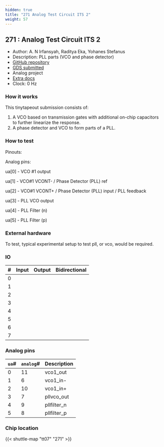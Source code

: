 ```yaml
---
hidden: true
title: "271 Analog Test Circuit ITS 2"
weight: 57
---
```


## 271 : Analog Test Circuit ITS 2

* Author: A. N Irfansyah, Raditya Eka, Yohanes Stefanus
* Description: PLL parts (VCO and phase detector)
* [GitHub repository](https://github.com/nurirfansyah/tt07-analog-its_ip_alits02)
* [GDS submitted](https://github.com/nurirfansyah/tt07-analog-its_ip_alits02/actions/runs/9332725565)
* Analog project
* [Extra docs]()
* Clock: 0 Hz

<!---

This file is used to generate your project datasheet. Please fill in the information below and delete any unused
sections.

You can also include images in this folder and reference them in the markdown. Each image must be less than
512 kb in size, and the combined size of all images must be less than 1 MB.
-->


### How it works

This tinytapeout submission consists of:

1. A VCO based on transmission gates with additional on-chip capacitors to further linearize the response.
2. A phase detector and VCO to form parts of a PLL.

### How to test

Pinouts:

Analog pins:

ua[0] - VCO #1 output

ua[1] - VCO#1 VCONT- / Phase Detector (PLL) ref

ua[2] - VCO#1 VCONT+ / Phase Detector (PLL) input / PLL feedback

ua[3] - PLL VCO output

ua[4] - PLL Filter (n)

ua[5] - PLL Filter (p)

### External hardware

To test, typical experimental setup to test pll, or vco, would be required.


### IO

| #             | Input    | Output   | Bidirectional   |
| ------------- | -------- | -------- | --------------- |
| 0 |   |   |         |
| 1 |   |   |         |
| 2 |   |   |         |
| 3 |   |   |         |
| 4 |   |   |         |
| 5 |   |   |         |
| 6 |   |   |         |
| 7 |   |   |         |

### Analog pins

| `ua`#        | `analog`#        | Description         |
| ------------ | ---------------- | ------------------- |
| 0 | 11 | vco1_out           |
| 1 | 6 | vco1_in-           |
| 2 | 10 | vco1_in+           |
| 3 | 7 | pllvco_out           |
| 4 | 9 | pllfilter_n           |
| 5 | 8 | pllfilter_p           |

### Chip location

{{< shuttle-map "tt07" "271" >}}
